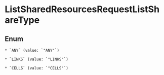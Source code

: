 
# ListSharedResourcesRequestListShareType

## Enum


    * `ANY` (value: `"ANY"`)

    * `LINKS` (value: `"LINKS"`)

    * `CELLS` (value: `"CELLS"`)
